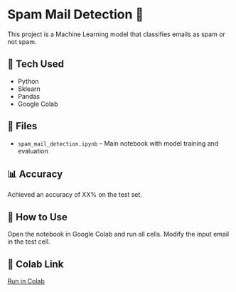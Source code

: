 # Spam Mail Detection 📨

This project is a Machine Learning model that classifies emails as spam or not spam.

## 🔧 Tech Used
- Python
- Sklearn
- Pandas
- Google Colab

## 📁 Files
- `spam_mail_detection.ipynb` – Main notebook with model training and evaluation

## 📊 Accuracy
Achieved an accuracy of XX% on the test set.

## 📌 How to Use
Open the notebook in Google Colab and run all cells. Modify the input email in the test cell.

## 📎 Colab Link
[Run in Colab](https://colab.research.google.com/drive/16Tp_AqV0W2xl5kUrUjj36_gJ5Dn2MrAQ)
